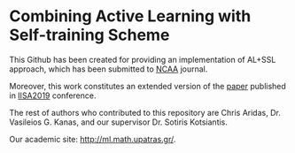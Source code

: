 # Combining Active Learning with Self-training Scheme
This Github has been created for providing an implementation of AL+SSL approach, which has been submitted to [NCAA](https://link.springer.com/journal/521) journal.

Moreover, this work constitutes an extended version of the [paper](https://ieeexplore.ieee.org/document/8900724) published in [IISA2019](http://iisa2019.upatras.gr/) conference.  

The rest of authors who contributed to this repository are Chris Aridas, Dr. Vasileios G. Kanas, and our supervisor Dr. Sotiris Kotsiantis.

Our academic site: http://ml.math.upatras.gr/.
